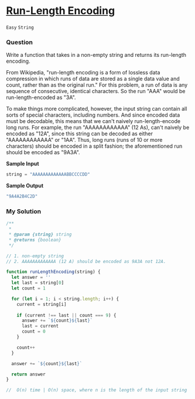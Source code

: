 # [Run-Length Encoding](https://www.algoexpert.io/questions/run-length-encoding)

`Easy` `String`

### Question

Write a function that takes in a non-empty string and returns its run-length encoding.

From Wikipedia, "run-length encoding is a form of lossless data compression in which runs of data are stored as a single data value and count, rather than as the original run." For this problem, a run of data is any sequence of consecutive, identical characters. So the run "AAA" would be run-length-encoded as "3A".

To make things more complicated, however, the input string can contain all sorts of special characters, including numbers. And since encoded data must be decodable, this means that we can't naively run-length-encode long runs. For example, the run "AAAAAAAAAAAA" (12 As), can't naively be encoded as "12A", since this string can be decoded as either "AAAAAAAAAAAA" or "1AA". Thus, long runs (runs of 10 or more characters) should be encoded in a split fashion; the aforementioned run should be encoded as "9A3A".

**Sample Input**
```js
string = "AAAAAAAAAAAAABBCCCCDD"
```

**Sample Output**
```js
"9A4A2B4C2D"
```

### My Solution
```js
/**
 * 
 * @param {string} string 
 * @returns {boolean}
 */

// 1. non-empty string
// 2. AAAAAAAAAAAAA (12 A) should be encoded as 9A3A not 12A.

function runLengthEncoding(string) {
  let answer = ''
  let last = string[0]
  let count = 1

  for (let i = 1; i < string.length; i++) {
    current = string[i]
    
    if (current !== last || count === 9) {
      answer += `${count}${last}`
      last = current
      count = 0
    }

    count++
  }

  answer += `${count}${last}`

  return answer
}

//  O(n) time | O(n) space, where n is the length of the input string
```
